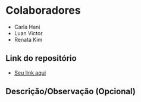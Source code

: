 # Colaboradores

- Carla Hani
- Luan Victor
- Renata Kim

## Link do repositório

- [Seu link aqui](https://github.com/LuanME/Aula_28-Grupo-7/tree/main/Aula28)

## Descrição/Observação (Opcional)